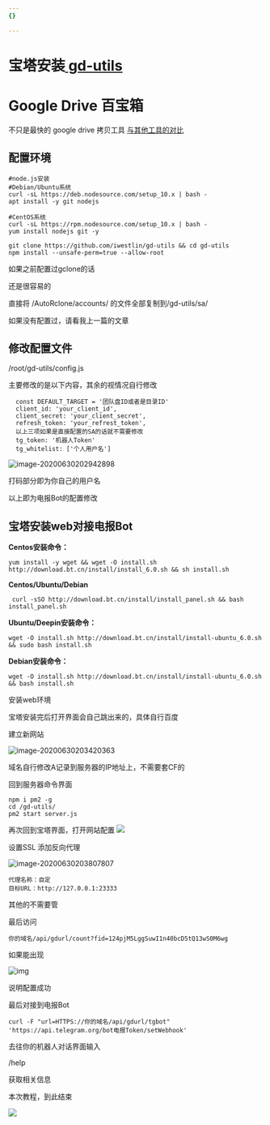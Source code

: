 ```yaml
---
{}

---
```

# 宝塔安装[ gd-utils](https://github.com/iwestlin/gd-utils)

# Google Drive 百宝箱

不只是最快的 google drive 拷贝工具 [与其他工具的对比](https://github.com/iwestlin/gd-utils/blob/master/compare.md)

## 配置环境

```
#node.js安装
#Debian/Ubuntu系统
curl -sL https://deb.nodesource.com/setup_10.x | bash -
apt install -y git nodejs 

#CentOS系统
curl -sL https://rpm.nodesource.com/setup_10.x | bash -
yum install nodejs git -y

git clone https://github.com/iwestlin/gd-utils && cd gd-utils
npm install --unsafe-perm=true --allow-root
```

如果之前配置过gclone的话

还是很容易的

直接将 /AutoRclone/accounts/ 的文件全部复制到/gd-utils/sa/

如果没有配置过，请看我上一篇的文章

## 修改配置文件

/root/gd-utils/config.js

主要修改的是以下内容，其余的视情况自行修改

```
  const DEFAULT_TARGET = '团队盘ID或者是目录ID' 
  client_id: 'your_client_id',
  client_secret: 'your_client_secret',
  refresh_token: 'your_refrest_token',
  以上三项如果是直接配置的SA的话就不需要修改
  tg_token: '机器人Token'
  tg_whitelist: ['个人用户名'] 

```

![image-20200630202942898](https://cdn.jsdelivr.net/gh/chenaidairong/picture/image-20200630202942898.png)

打码部分即为你自己的用户名

以上即为电报Bot的配置修改

## 宝塔安装web对接电报Bot

**Centos安装命令：**

```
yum install -y wget && wget -O install.sh http://download.bt.cn/install/install_6.0.sh && sh install.sh
```

**Centos/Ubuntu/Debian**

```
 curl -sSO http://download.bt.cn/install/install_panel.sh && bash install_panel.sh
```

**Ubuntu/Deepin安装命令：**

```
wget -O install.sh http://download.bt.cn/install/install-ubuntu_6.0.sh && sudo bash install.sh
```

**Debian安装命令：**

```
wget -O install.sh http://download.bt.cn/install/install-ubuntu_6.0.sh && bash install.sh
```

安装web环境

宝塔安装完后打开界面会自己跳出来的，具体自行百度

建立新网站

![image-20200630203420363](https://cdn.jsdelivr.net/gh/chenaidairong/picture/image-20200630203420363.png)

域名自行修改A记录到服务器的IP地址上，不需要套CF的

回到服务器命令界面

```
npm i pm2 -g
cd /gd-utils/
pm2 start server.js
```

再次回到宝塔界面，打开网站配置
![](https://cdn.jsdelivr.net/gh/chenaidairong/picture/20200701144328.png)

设置SSL
添加反向代理

![image-20200630203807807](https://cdn.jsdelivr.net/gh/chenaidairong/picture/image-20200630203807807.png)

```
代理名称：自定
目标URL：http://127.0.0.1:23333
```

其他的不需要管

最后访问

```
你的域名/api/gdurl/count?fid=124pjM5LggSuwI1n40bcD5tQ13wS0M6wg
```

如果能出现

![img](https://github.com/iwestlin/gd-utils/raw/master/static/count.png)

说明配置成功

最后对接到电报Bot

```
curl -F "url=HTTPS://你的域名/api/gdurl/tgbot" 'https://api.telegram.org/bot电报Token/setWebhook'
```

去往你的机器人对话界面输入

/help

获取相关信息

本次教程，到此结束

![](https://cdn.jsdelivr.net/gh/chenaidairong/picture/20200701144328.png)